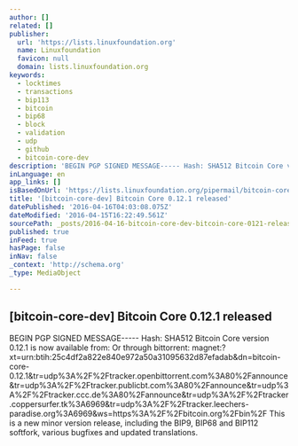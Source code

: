 ```yaml
---
author: []
related: []
publisher:
  url: 'https://lists.linuxfoundation.org'
  name: Linuxfoundation
  favicon: null
  domain: lists.linuxfoundation.org
keywords:
  - locktimes
  - transactions
  - bip113
  - bitcoin
  - bip68
  - block
  - validation
  - udp
  - github
  - bitcoin-core-dev
description: 'BEGIN PGP SIGNED MESSAGE----- Hash: SHA512 Bitcoin Core version 0.12.1 is now available from: Or through bittorrent: magnet:?xt=urn:btih:25c4df2a822e840e972a50a31095632d87efadab&dn=bitcoin-core-0.12.1&tr=udp%3A%2F%2Ftracker.openbittorrent.com%3A80%2Fannounce&tr=udp%3A%2F%2Ftracker.publicbt.com%3A80%2Fannounce&tr=udp%3A%2F%2Ftracker.ccc.de%3A80%2Fannounce&tr=udp%3A%2F%2Ftracker.coppersurfer.tk%3A6969&tr=udp%3A%2F%2Ftracker.leechers-paradise.org%3A6969&ws=https%3A%2F%2Fbitcoin.org%2Fbin%2F This is a new minor version release, including the BIP9, BIP68 and BIP112 softfork, various bugfixes and updated translations.'
inLanguage: en
app_links: []
isBasedOnUrl: 'https://lists.linuxfoundation.org/pipermail/bitcoin-core-dev/2016-April/000006.html'
title: '[bitcoin-core-dev] Bitcoin Core 0.12.1 released'
datePublished: '2016-04-16T04:03:08.075Z'
dateModified: '2016-04-15T16:22:49.561Z'
sourcePath: _posts/2016-04-16-bitcoin-core-dev-bitcoin-core-0121-released.md
published: true
inFeed: true
hasPage: false
inNav: false
_context: 'http://schema.org'
_type: MediaObject

---
```

<article style=""><h1>[bitcoin-core-dev] Bitcoin Core 0.12.1 released</h1><p>BEGIN PGP SIGNED MESSAGE----- Hash: SHA512 Bitcoin Core version 0.12.1 is now available from: Or through bittorrent: magnet:?xt=urn:btih:25c4df2a822e840e972a50a31095632d87efadab&amp;dn=bitcoin-core-0.12.1&amp;tr=udp%3A%2F%2Ftracker.openbittorrent.com%3A80%2Fannounce&amp;tr=udp%3A%2F%2Ftracker.publicbt.com%3A80%2Fannounce&amp;tr=udp%3A%2F%2Ftracker.ccc.de%3A80%2Fannounce&amp;tr=udp%3A%2F%2Ftracker.coppersurfer.tk%3A6969&amp;tr=udp%3A%2F%2Ftracker.leechers-paradise.org%3A6969&amp;ws=https%3A%2F%2Fbitcoin.org%2Fbin%2F This is a new minor version release, including the BIP9, BIP68 and BIP112 softfork, various bugfixes and updated translations.</p></article>